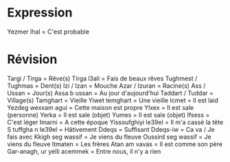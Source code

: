 # Expression

Yezmer lhal = C'est probable

# Révision

Targi / Tirga = Rêve(s)
Tirga l3ali = Fais de beaux rêves
Tughmest / Tughmas = Dent(s)
Izi / Izan = Mouche
Azar / Izuran = Racine(s)
Ass / Ussan = Jour(s)
Assa b ussan = Au jour d'aujourd'hui
Taddart / Tuddar = Village(s)
Tamghart = Vieille
Yiwet temghart = Une vieille
Icmet = Il est laid
Yezdeg wexxam agui = Cette maison est propre
Ylxex = Il est sale (personne)
Yerka = Il est sale (objet)
Yumes = Il est sale (objet)
Ifsess = C'est léger
Imarni = A cette époque
Yissoufghiyi le39el = Il m'a cassé la tête
S tuffgha n le39el = Hâtivement
Ddeqs = Suffisant
Ddeqs-iw = Ca va / Je fais avec
Kkigh seg wassif = Je viens du fleuve
Oussird seg wassif = Je viens du fleuve
Itmaten = Les frères
Atan am vavas = Il est comme son père
Gar-anagh, ur yelli acemmek = Entre nous, il n'y a rien
